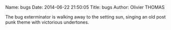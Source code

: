 Name: bugs
Date: 2014-06-22 21:50:05
Title: bugs
Author: Olivier THOMAS

The bug exterminator is walking away to the setting sun, singing an old post punk theme with victorious undertones.
